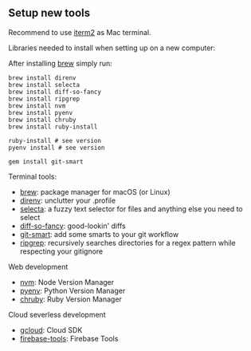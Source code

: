 ## Setup new tools

Recommend to use [iterm2] as Mac terminal.

Libraries needed to install when setting up on a new computer:

After installing [brew] simply run:

    brew install direnv
    brew install selecta
    brew install diff-so-fancy
    brew install ripgrep
    brew install nvm
    brew install pyenv
    brew install chruby
    brew install ruby-install

    ruby-install # see version
    pyenv install # see version

    gem install git-smart

Terminal tools:

- [brew]: package manager for macOS (or Linux)
- [direnv]: unclutter your .profile
- [selecta]: a fuzzy text selector for files and anything else you need to select
- [diff-so-fancy]: good-lookin' diffs
- [git-smart]: add some smarts to your git workflow
- [ripgrep]: recursively searches directories for a regex pattern while respecting your gitignore

Web development

- [nvm]: Node Version Manager
- [pyenv]: Python Version Manager
- [chruby]: Ruby Version Manager

Cloud severless development

- [gcloud]: Cloud SDK
- [firebase-tools]: Firebase Tools

[iterm2]: https://iterm2.com
[brew]: https://brew.sh
[direnv]: https://direnv.net
[selecta]: https://github.com/garybernhardt/selecta
[diff-so-fancy]: https://github.com/so-fancy/diff-so-fancy
[git-smart]: https://github.com/geelen/git-smart
[ripgrep]: https://github.com/BurntSushi/ripgrep
[nvm]: https://github.com/nvm-sh/nvm#install--update-script
[pyenv]: https://github.com/pyenv/pyenv
[chruby]: https://github.com/postmodern/chruby
[gcloud]: https://cloud.google.com/sdk/docs/install
[firebase-tools]: https://firebase.google.com/docs/cli#mac-linux-npm
